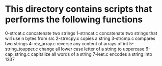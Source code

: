 # This directory contains scripts that performs the following functions
0-strcat.c concatenate two strings
1-strncat.c concatenate two strings that will use n bytes from src
2-strncpy.c copies a string
3-strcmp.c compares two strings
4-rev_array.c reverse any content of arrays of int
5-string_toupper.c change all lower case letter of a string to uppercase
6-cap_string.c capitalize all words of a string
7-leet.c encodes a string into 1337